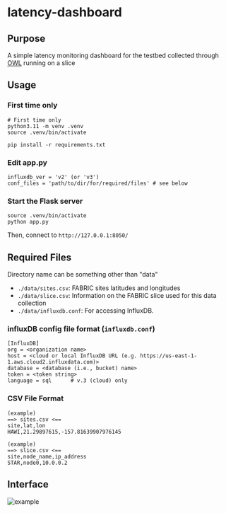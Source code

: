 # latency-dashboard

## Purpose

A simple latency monitoring dashboard for the testbed collected through  [OWL](
https://github.com/fabric-testbed/owl) running on a slice


## Usage

### First time only

```
# First time only
python3.11 -m venv .venv
source .venv/bin/activate

pip install -r requirements.txt

```

### Edit app.py

```
influxdb_ver = 'v2' (or 'v3')
conf_files = 'path/to/dir/for/required/files' # see below
``` 

### Start the Flask server

```
source .venv/bin/activate
python app.py
```

Then, connect to `http://127.0.0.1:8050/`


## Required Files

Directory name can be something other than "data"

- `./data/sites.csv`: FABRIC sites latitudes and longitudes
- `./data/slice.csv`: Information on the FABRIC slice used for this data collection
- `./data/influxdb.conf`: For accessing InfluxDB.


### influxDB config file format (`influxdb.conf`)

```
[InfluxDB]
org = <organization name>
host = <cloud or local InfluxDB URL (e.g. https://us-east-1-1.aws.cloud2.influxdata.com)>
database = <database (i.e., bucket) name>
token = <token string>
language = sql 		# v.3 (cloud) only
```

### CSV File Format

```
(example)
==> sites.csv <==
site,lat,lon
HAWI,21.29897615,-157.81639907976145

(example)
==> slice.csv <==
site,node_name,ip_address
STAR,node0,10.0.0.2
```

## Interface
![example](./figs/example.png)
